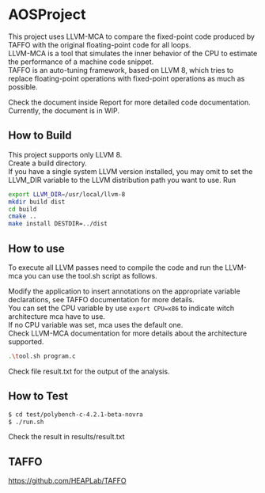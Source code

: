 # AOSProject

This project uses LLVM-MCA to compare the fixed-point code produced by TAFFO with the original floating-point code for all loops.</br> 
LLVM-MCA is a tool that simulates the inner behavior of the CPU to estimate the performance of a machine code snippet.</br> 
TAFFO is an auto-tuning framework, based on LLVM 8, which tries to replace floating-point operations with fixed-point operations as much as possible.

Check the document inside Report for more detailed code documentation.
Currently, the document is in WIP.

## How to Build
This project supports only LLVM 8.</br> 
Create a build directory. </br> 
If you have a single system LLVM version installed, you may omit to set the LLVM_DIR variable to the LLVM distribution path you want to use.
Run
```sh
export LLVM_DIR=/usr/local/llvm-8
mkdir build dist
cd build
cmake ..
make install DESTDIR=../dist
```
## How to use
To execute all LLVM passes need to compile the code and run the LLVM-mca you can use the tool.sh script as follows.</br> 

Modify the application to insert annotations on the appropriate variable declarations, see TAFFO documentation for more details.</br> 
You can set the CPU variable by use `export CPU=x86` to indicate witch architecture mca have to use.</br> 
If no CPU variable was set, mca uses the default one.</br> 
Check LLVM-MCA documentation for more details about the architecture supported. </br> 

```sh
.\tool.sh program.c

```
Check file result.txt for the output of the analysis.</br> 

## How to Test

```sh
$ cd test/polybench-c-4.2.1-beta-novra
$ ./run.sh

```
Check the result in results/result.txt

## TAFFO
https://github.com/HEAPLab/TAFFO
